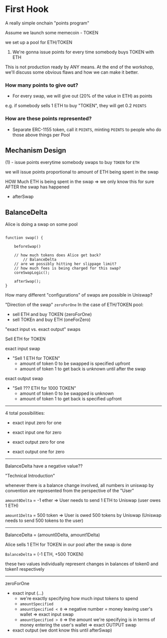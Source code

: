 # First Hook

A really simple onchain "points program"

Assume we launch some memecoin - TOKEN

we set up a pool for ETH/TOKEN

1. We're gonna issue points for every time somebody buys TOKEN with ETH

This is not production ready by ANY means. At the end of the workshop, we'll discuss some obvious flaws and how we can make it better.

### How many points to give out?

- For every swap, we will give out (20% of the value in ETH) as points

e.g. if somebody sells 1 ETH to buy "TOKEN", they will get 0.2 `POINTS`

### How are these points represented?

- Separate ERC-1155 token, call it `POINTS`, minting `POINTS` to people who do those above things per Pool

## Mechanism Design

(1) - issue points everytime somebody swaps to buy `TOKEN` for `ETH`

we will issue points proportional to amount of ETH being spent in the swap

HOW Much ETH is being spent in the swap
=> we only know this for sure AFTER the swap has happened

- afterSwap

## BalanceDelta

Alice is doing a swap on some pool

```

function swap() {

    beforeSwap()

    // how much tokens does Alice get back?
        // BalanceDelta
    // are we possibly hitting her slippage limit?
    // how much fees is being charged for this swap?
    coreSwapLogic();

    afterSwap();
}

```

How many different "configurations" of swaps are possible in Uniswap?

"Direction of the swap" `zeroForOne`
In the case of ETH/TOKEN pool:

- sell ETH and buy TOKEN (zeroForOne)
- sell TOKEn and buy ETH (oneForZero)

"exact input vs. exact output" swaps

Sell ETH for TOKEN

exact input swap

- "Sell 1 ETH for TOKEN"
  - amount of token 0 to be swapped is specified upfront
  - amount of token 1 to get back is unknown until after the swap

exact output swap

- "Sell ??? ETH for 1000 TOKEN"
  - amount of token 0 to be swapped is unknown
  - amount of token 1 to get back is specified upfront

---

4 total possibilities:

- exact input zero for one
- exact input one for zero

- exact output zero for one
- exact output one for zero

---

BalanceDelta have a negative value??

"Technical Introduction"

whenever there is a balance change involved, all numbers in uniswap by convention are represented
from the perspective of the "User"

`amount0Delta` = -1 ether
=> User needs to send 1 ETH to Uniswap (user owes 1 ETH)

`amount1Delta` = 500 token
=> User is owed 500 tokens by Uniswap (Uniswap needs to send 500 tokens to the user)

---

BalanceDelta = (amount0Delta, amount1Delta)

Alice sells 1 ETH for TOKEN in our pool
after the swap is done

`BalanceDelta` = (-1 ETH, +500 TOKEN)

these two values individually represent changes in balances of token0 and token1 respectively

---

zeroForOne

- exact input (...)
  - we're exactly specifying how much input tokens to spend
  - `amountSpecified`
  - `amountSpecified < 0`
    => negative number = money leaving user's wallet
    => exact input swap
  - `amountSpecified > 0`
    => the amount we're specifying is in terms of money entering the user's wallet
    => exact OUTPUT swap
- exact output (we dont know this until afterSwap)
